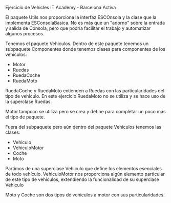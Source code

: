 Ejercicio de Vehicles
IT Academy - Barcelona Activa

El paquete Utils nos proporciona la interfaz ESCOnsola y la clase que la implementa ESConsolaBasica. No es más que un "adorno" sobre la entrada y salida de Consola, pero que podría facilitar el trabajo y automatizar algunos procesos.

Tenemos el paquete Vehiculos.
Dentro de este paquete tenemos un subpaquete Componentes donde tenemos clases para componentes de los vehículos:
- Motor
- Ruedas
- RuedaCoche
- RuedaMoto

RuedaCoche y RuedaMoto extienden a Ruedas con las particularidades del tipo de vehículo.
En este ejercicio RuedaMoto no se utiliza y se hace uso de la superclase Ruedas.

Motor tampoco se utiliza pero se crea y define para completar un poco más el tipo de paquete.

Fuera del subpaquete pero aún dentro del paquete Vehiculos tenemos las clases:

- Vehiculo
- VehiculoMotor
- Coche
- Moto

Partimos de una superclase Vehiculo que define los elementos esenciales de todo vehículo.
VehiculoMotor nos proporciona algún elemento particular de este tipo de vehículos, extendiendo la funcionalidad de su superclase Vehiculo

Moto y Coche son dos tipos de vehiculos a motor con sus particularidades.

